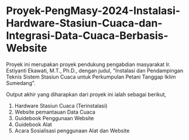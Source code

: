 # Proyek-PengMasy-2024-Instalasi-Hardware-Stasiun-Cuaca-dan-Integrasi-Data-Cuaca-Berbasis-Website
Proyek ini merupakan proyek pendukung pengabdian masyarakat Ir. Estiyanti Ekawati, M.T., Ph.D., dengan judul, "Instalasi dan Pendampingan Teknis Sistem Stasiun Cuaca untuk Perkumpulan Petani Tanggap Iklim Sumedang".

Output akhir yang diharapkan dari proyek ini ialah sebagai berikut, 
1. Hardware Stasiun Cuaca (Terinstalasi)
2. Website pemantauan Data Cuaca
3. Guidebook Penggunaan Website
4. Guidebook Alat
5. Acara Sosialisasi penggunaan Alat dan Website
